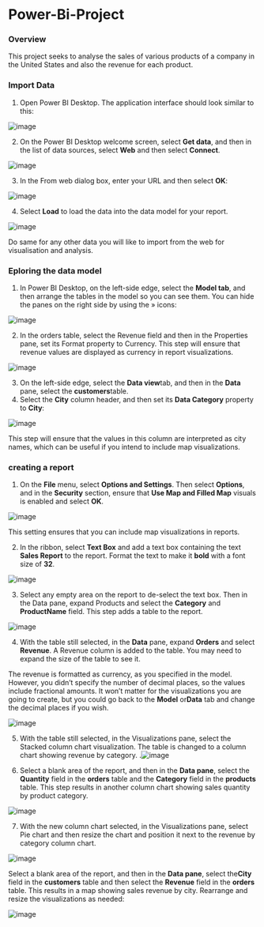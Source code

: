 # Power-Bi-Project

### Overview
This project seeks to analyse the sales of various products of a company in the United States and also the revenue for each product.

### Import Data
1. Open Power BI Desktop. The application interface should look similar to this:
   
![image](https://github.com/DoraAgyemang/Power-Bi-Project/assets/128803445/e9fb3506-d23e-42c1-9068-c7cc7eab6880)

2. On the Power BI Desktop welcome screen, select **Get data**, and then in the list of data sources, select **Web** and then select **Connect**.
 
![image](https://github.com/DoraAgyemang/Power-Bi-Project/assets/128803445/2dcce161-af91-4294-a96b-a176723766f6)

3. In the From web dialog box, enter your URL and then select **OK**:
   
![image](https://github.com/DoraAgyemang/Power-Bi-Project/assets/128803445/51c233a8-3aa1-46a1-95f3-8dc7a2bfbbd3)

4. Select **Load** to load the data into the data model for your report.
   
![image](https://github.com/DoraAgyemang/Power-Bi-Project/assets/128803445/f830a85d-9812-4006-8c29-b2c366f540ee)

Do same for any other data you will like to import from the web for visualisation and analysis.

### Eploring the data model
1. In Power BI Desktop, on the left-side edge, select the **Model tab**, and then arrange the tables in the model so you can see them. You can hide the panes on the right 
   side by using the » icons:

![image](https://github.com/DoraAgyemang/Power-Bi-Project/assets/128803445/731d4944-c111-4509-b8d3-993aca1a8d5b)

2. In the orders table, select the Revenue field and then in the Properties pane, set its Format property to Currency. This step will ensure that revenue values are 
   displayed as currency in report visualizations.

![image](https://github.com/DoraAgyemang/Power-Bi-Project/assets/128803445/86da68e2-a127-4187-a333-3730a92bdb44)

3. On the left-side edge, select the **Data view**tab, and then in the **Data** pane, select the **customers**table.
4. Select the **City** column header, and then set its **Data Category** property to **City**:

![image](https://github.com/DoraAgyemang/Power-Bi-Project/assets/128803445/1b0565c9-5ffb-4789-91fd-ffa7bc6dfa29)

This step will ensure that the values in this column are interpreted as city names, which can be useful if you intend to include map visualizations.

### creating a report
1. On the **File** menu, select **Options and Settings**. Then select **Options**, and in the **Security** section, ensure that **Use Map and Filled Map** visuals is 
   enabled and select **OK**.

![image](https://github.com/DoraAgyemang/Power-Bi-Project/assets/128803445/de82ed0c-30fe-4102-a3ff-a018ed3fbfdc)

This setting ensures that you can include map visualizations in reports.

2. In the ribbon, select **Text Box** and add a text box containing the text **Sales Report** to the report. Format the text to make it **bold** with a font size of **32**.

![image](https://github.com/DoraAgyemang/Power-Bi-Project/assets/128803445/591b6faf-3bff-417a-ad0d-7a2586b81e18)

3. Select any empty area on the report to de-select the text box. Then in the Data pane, expand Products and select the **Category** and **ProductName** field. This step 
   adds a table to the report.

![image](https://github.com/DoraAgyemang/Power-Bi-Project/assets/128803445/2fd99baf-5afc-4148-973e-3fc2655c8949)

4. With the table still selected, in the **Data** pane, expand **Orders** and select **Revenue**. A Revenue column is added to the table. You may need to expand the size 
   of the table to see it.

The revenue is formatted as currency, as you specified in the model. However, you didn’t specify the number of decimal places, so the values include fractional amounts. It won’t matter for the visualizations you are going to create, but you could go back to the **Model** or**Data** tab and change the decimal places if you wish.
   
![image](https://github.com/DoraAgyemang/Power-Bi-Project/assets/128803445/f1a5e6e7-990b-4057-bf05-927eda2b569a)

5. With the table still selected, in the Visualizations pane, select the Stacked column chart visualization. The table is changed to a column chart showing revenue by 
   category.
.![image](https://github.com/DoraAgyemang/Power-Bi-Project/assets/128803445/196216b0-4a1e-481e-a19c-746614a76300)

6. Select a blank area of the report, and then in the **Data pane**, select the **Quantity** field in the **orders** table and the **Category** field in the **products** table. This step results in another column chart showing sales quantity by product category.

![image](https://github.com/DoraAgyemang/Power-Bi-Project/assets/128803445/6bb9a4f4-39b0-416c-a220-ac7121f87d15)

7. With the new column chart selected, in the Visualizations pane, select Pie chart and then resize the chart and position it next to the revenue by category column chart.

![image](https://github.com/DoraAgyemang/Power-Bi-Project/assets/128803445/c946cf84-702a-490f-8218-0cc5d9069ba8)

Select a blank area of the report, and then in the **Data pane**, select the**City** field in the **customers** table and then select the **Revenue** field in the **orders** table. This results in a map showing sales revenue by city. Rearrange and resize the visualizations as needed:

![image](https://github.com/DoraAgyemang/Power-Bi-Project/assets/128803445/ba22451e-8028-4918-a472-a71920b53d56)
